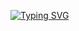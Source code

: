 [![Typing SVG](https://readme-typing-svg.demolab.com?font=Fira+Code&duration=1000&pause=1000&center=true&multiline=true&random=false&width=435&lines=%24%24%5C+++%24%24%5C+++++++++++++++++++++++++++%24%24%5C+++%24%24%5C+++++++++++%24%24%5C+++++++;%24%24+%7C++%24%24+%7C++++++++++++++++++++++++++%24%24+%7C++%24%24+%7C++++++++++%24%24+%7C++++++;%24%24+%7C++%24%24+%7C%24%24%24%24%24%24%24%5C+++%24%24%24%24%24%24%5C++++++++%24%24+%7C++%24%24+%7C%24%24%5C+++%24%24%5C+%24%24%24%24%24%24%24%5C+;%24%24+%7C++%24%24+%7C%24%24++__%24%24%5C+%24%24++__%24%24%5C+++++++%24%24%24%24%24%24%24%24+%7C%24%24+%7C++%24%24+%7C%24%24++__%24%24%5C+;%24%24+%7C++%24%24+%7C%24%24+%7C++%24%24+%7C%24%24+%2F++%24%24+%7C++++++%24%24++__%24%24+%7C%24%24+%7C++%24%24+%7C%24%24+%7C++%24%24+%7C;%24%24+%7C++%24%24+%7C%24%24+%7C++%24%24+%7C%24%24+%7C++%24%24+%7C++++++%24%24+%7C++%24%24+%7C%24%24+%7C++%24%24+%7C%24%24+%7C++%24%24+%7C;%5C%24%24%24%24%24%24++%7C%24%24+%7C++%24%24+%7C%5C%24%24%24%24%24%24++%7C++++++%24%24+%7C++%24%24+%7C%5C%24%24%24%24%24%24++%7C%24%24%24%24%24%24%24++%7C;+%5C______%2F+%5C__%7C++%5C__%7C+%5C______%2F+++++++%5C__%7C++%5C__%7C+%5C______%2F+%5C_______%2F+)](https://git.io/typing-svg)
